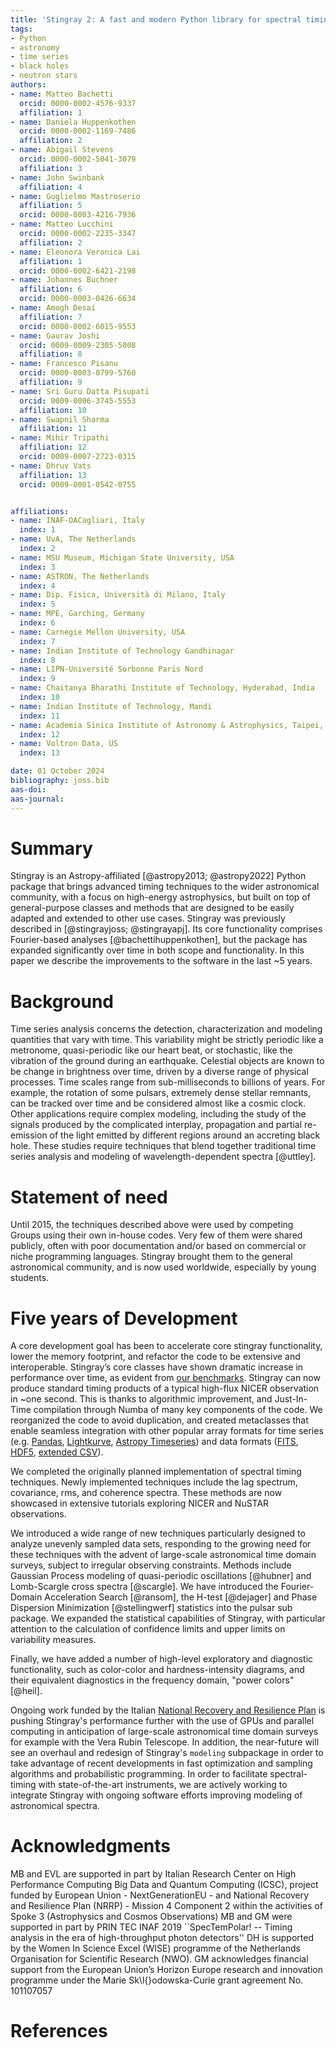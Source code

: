 ```yaml
---
title: 'Stingray 2: A fast and modern Python library for spectral timing'
tags:
- Python
- astronomy
- time series
- black holes
- neutron stars
authors:
- name: Matteo Bachetti
  orcid: 0000-0002-4576-9337
  affiliation: 1
- name: Daniela Huppenkothen
  orcid: 0000-0002-1169-7486
  affiliation: 2
- name: Abigail Stevens
  orcid: 0000-0002-5041-3079
  affiliation: 3
- name: John Swinbank
  affiliation: 4
- name: Guglielmo Mastroserio
  affiliation: 5
  orcid: 0000-0003-4216-7936
- name: Matteo Lucchini
  orcid: 0000-0002-2235-3347
  affiliation: 2
- name: Eleonora Veronica Lai
  affiliation: 1
  orcid: 0000-0002-6421-2198
- name: Johannes Buchner
  affiliation: 6
  orcid: 0000-0003-0426-6634
- name: Amogh Desai
  affiliation: 7
  orcid: 0000-0002-6015-9553
- name: Gaurav Joshi
  orcid: 0009-0009-2305-5008
  affiliation: 8
- name: Francesco Pisanu
  orcid: 0000-0003-0799-5760
  affiliation: 9
- name: Sri Guru Datta Pisupati
  orcid: 0009-0006-3745-5553
  affiliation: 10
- name: Swapnil Sharma
  affiliation: 11
- name: Mihir Tripathi
  affiliation: 12
  orcid: 0009-0007-2723-0315
- name: Dhruv Vats
  affiliation: 13
  orcid: 0009-0001-0542-0755


affiliations:
- name: INAF-OACagliari, Italy
  index: 1
- name: UvA, The Netherlands
  index: 2
- name: MSU Museum, Michigan State University, USA
  index: 3
- name: ASTRON, The Netherlands
  index: 4
- name: Dip. Fisica, Università di Milano, Italy
  index: 5
- name: MPE, Garching, Germany
  index: 6
- name: Carnegie Mellon University, USA
  index: 7
- name: Indian Institute of Technology Gandhinagar
  index: 8
- name: LIPN-Université Sorbonne Paris Nord
  index: 9
- name: Chaitanya Bharathi Institute of Technology, Hyderabad, India
  index: 10
- name: Indian Institute of Technology, Mandi
  index: 11
- name: Academia Sinica Institute of Astronomy & Astrophysics, Taipei, Taiwan, R.O.C.
  index: 12
- name: Voltron Data, US
  index: 13

date: 01 October 2024
bibliography: joss.bib
aas-doi:
aas-journal:
---
```


# Summary

Stingray is an Astropy-affiliated [@astropy2013; @astropy2022] Python package that brings advanced timing techniques to the wider astronomical community, with a focus on high-energy astrophysics, but built on top of general-purpose classes and methods that are designed to be easily adapted and extended to other use cases.
Stingray was previously described in [@stingrayjoss; @stingrayapj]. Its core functionality comprises Fourier-based analyses [@bachettihuppenkothen], but the package has expanded significantly over time in both scope and functionality. In this paper we describe the improvements to the software in the last ~5 years.

# Background

Time series analysis concerns the detection, characterization and modeling quantities that vary with time.
This variability might be strictly periodic like a metronome, quasi-periodic like our heart beat, or stochastic, like the vibration of the ground during an earthquake.
Celestial objects are known to be change in brightness over time, driven by a diverse range of physical processes. Time scales range from sub-milliseconds to billions of years.
For example, the rotation of some pulsars, extremely dense stellar remnants, can be tracked over time and be considered almost like a cosmic clock. Other applications require complex modeling, including the study of the signals produced by the complicated interplay, propagation and partial re-emission of the light emitted by different regions around an accreting black hole. These studies require techniques that blend together traditional time series analysis and modeling of wavelength-dependent spectra [@uttley].

# Statement of need
Until 2015, the techniques described above were used by competing Groups using their own in-house codes. Very few of them were shared publicly, often with poor documentation and/or based on commercial or niche programming languages. Stingray brought them to the general astronomical community, and is now used worldwide, especially by young students.

# Five years of Development
A core development goal has been to accelerate core stingray functionality, lower the memory footprint, and refactor the code to be extensive and interoperable.
Stingray’s core classes have shown dramatic increase in performance over time, as evident from [our benchmarks](https://stingray.science/stingray-benchmarks/). Stingray can now produce standard timing products
of a typical high-flux NICER observation in ~one second. This is thanks to algorithmic improvement, and Just-In-Time compilation through Numba of many key components of the code. We reorganized the code to avoid duplication,
and created metaclasses that enable seamless integration with other popular array formats for time series (e.g. [Pandas](https://pandas.pydata.org/), [Lightkurve](https://docs.lightkurve.org/), [Astropy Timeseries](https://docs.astropy.org/en/stable/timeseries/index.html)) and data formats ([FITS](), [HDF5](https://www.hdfgroup.org/solutions/hdf5/), [extended CSV](https://docs.astropy.org/en/stable/io/ascii/ecsv.html)).

We completed the originally planned implementation of spectral timing techniques. Newly implemented techniques include the lag spectrum, covariance, rms, and coherence spectra. These methods are now showcased in extensive tutorials exploring NICER and NuSTAR observations.

We introduced a wide range of new techniques particularly designed to analyze unevenly sampled data sets, responding to the growing need for these techniques with the advent of large-scale astronomical time domain surveys, subject to irregular observing constraints. Methods include Gaussian Process modeling of quasi-periodic oscillations [@hubner] and Lomb-Scargle cross spectra [@scargle]. We have introduced the Fourier-Domain Acceleration Search [@ransom], the H-test [@dejager] and Phase Dispersion Minimization  [@stellingwerf] statistics into the pulsar sub package.
We expanded the statistical capabilities of Stingray,
with particular attention to the calculation of confidence limits and upper limits on variability measures.

Finally, we have added a number of high-level exploratory and diagnostic functionality, such as color-color and hardness-intensity diagrams, and their equivalent diagnostics in the frequency domain, "power colors" [@heil].

Ongoing work funded by the Italian [National Recovery and Resilience Plan](https://www.mef.gov.it/en/focus/The-National-Recovery-and-Resilience-Plan-NRRP/) is pushing Stingray's performance further with the use of GPUs and parallel computing in anticipation of large-scale astronomical time domain surveys for example with the Vera Rubin Telescope. In addition, the near-future will see an overhaul and redesign of Stingray's `modeling` subpackage in order to take advantage of recent developments in fast optimization and sampling algorithms and probabilistic programming. In order to facilitate spectral-timing with state-of-the-art instruments, we are actively working to integrate Stingray with ongoing software efforts improving modeling of astronomical spectra.

# Acknowledgments
MB and EVL are supported in part by Italian Research Center on High Performance Computing Big Data and Quantum Computing (ICSC), project funded by European Union - NextGenerationEU - and National
Recovery and Resilience Plan (NRRP) - Mission 4 Component 2 within the activities of Spoke 3
(Astrophysics and Cosmos Observations)
MB and GM were supported in part by PRIN TEC INAF 2019 ``SpecTemPolar! -- Timing analysis in the era of high-throughput photon detectors''
DH is supported by the Women In Science Excel (WISE) programme of the Netherlands Organisation for Scientific Research (NWO).
GM acknowledges financial support from the European Union’s Horizon Europe research and innovation programme under the Marie Sk\l{}odowska-Curie grant agreement No. 101107057
# References
